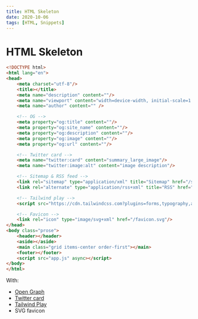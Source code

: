 ```yaml
---
title: HTML Skeleton
date: 2020-10-06
tags: [HTML, Snippets]
---
```


# HTML Skeleton

```html
<!DOCTYPE html>
<html lang="en">
<head>
	<meta charset="utf-8"/>
	<title></title>
	<meta name="description" content=""/>
	<meta name="viewport" content="width=device-width, initial-scale=1.0">
	<meta name="author" content="" />

	<!-- OG -->
	<meta property="og:title" content=""/>
	<meta property="og:site_name" content=""/>
	<meta property="og:description" content=""/>
	<meta property="og:image" content=""/>
	<meta property="og:url" content=""/>

	<!-- Twitter card -->
	<meta name="twitter:card" content="summary_large_image"/>
	<meta name="twitter:image:alt" content="image description"/>

	<!-- Sitemap & RSS feed -->
	<link rel="sitemap" type="application/xml" title="Sitemap" href="/sitemap.xml"/>
	<link rel="alternate" type="application/rss+xml" title="RSS" href="/rss.xml"/>

	<!-- Tailwind play -->
	<script src="https://cdn.tailwindcss.com?plugins=forms,typography,aspect-ratio,line-clamp"></script>

	<!-- Favicon -->
	<link rel="icon" type="image/svg+xml" href="/favicon.svg"/>
</head>
<body class="prose">
	<header></header>
	<aside></aside>
	<main class="grid items-center order-first"></main>
	<footer></footer>
	<script src="app.js" async></script>
</body>
</html>
```

With:
* [Open Graph](https://ogp.me/)
* [Twitter card](https://developer.twitter.com/en/docs/twitter-for-websites/cards/overview/abouts-cards)
* [Tailwind Play](https://tailwindcss.com/)
* SVG favicon
